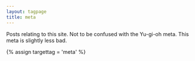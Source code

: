 ```yaml
---
layout: tagpage
title: meta
---
```

Posts relating to this site.  Not to be confused with the Yu-gi-oh meta.  This meta is slightly less bad.

{% assign targettag = 'meta' %}